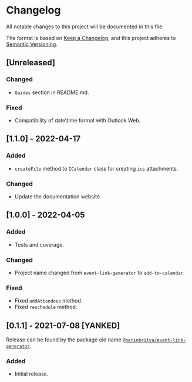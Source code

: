 # Changelog
All notable changes to this project will be documented in this file.

The format is based on [Keep a Changelog](https://keepachangelog.com/en/1.1.0/),
and this project adheres to [Semantic Versioning](https://semver.org/spec/v2.0.0.html).

## [Unreleased]

### Changed

- `Guides` section in README.md.

### Fixed

- Compatibility of date\time format with Outlook Web.

## [1.1.0] - 2022-04-17

### Added

- `createFile` method to `ICalendar` class for creating `ics` attachments.

### Changed

- Update the documentation website.

## [1.0.0] - 2022-04-05

### Added

- Tests and coverage.

### Changed

- Project name changed from `event-link-generator` to `add-to-calendar`.

### Fixed

- Fixed `addAttendees` method.
- Fixed `reschedule` method.

## [0.1.1] - 2021-07-08 [YANKED]

Release can be found by the package old name [`@barinbritva/event-link-generator`](https://www.npmjs.com/package/@barinbritva/event-link-generator).

### Added

- Initial release.

